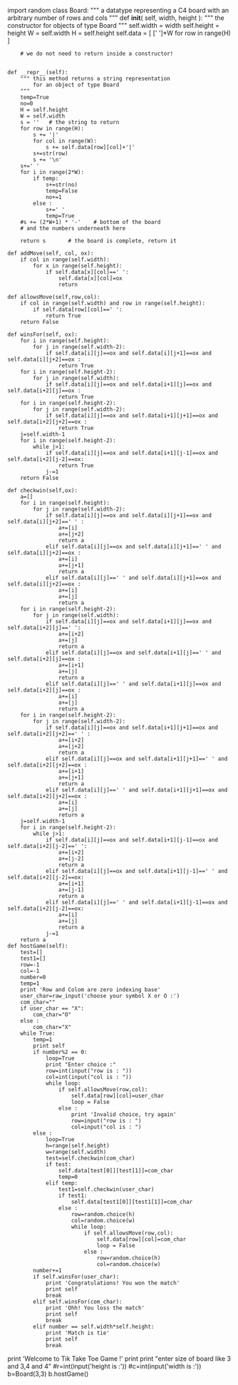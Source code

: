 import random
class Board:
    """ a datatype representing a C4 board
        with an arbitrary number of rows and cols
    """
    def __init__( self, width, height ):
        """ the constructor for objects of type Board """
        self.width = width
        self.height = height
        W = self.width
        H = self.height
        self.data = [ [' ']*W for row in range(H) ]

        # we do not need to return inside a constructor!
        

    def __repr__(self):
        """ this method returns a string representation
            for an object of type Board
        """
        temp=True
        no=0
        H = self.height
        W = self.width
        s = ''   # the string to return
        for row in range(H):
            s += '|'   
            for col in range(W):
                s += self.data[row][col]+'|'
            s+=str(row)
            s += '\n'
        s+=' '
        for i in range(2*W):
            if temp:
                s+=str(no)
                temp=False
                no+=1
            else :
                s+=' '
                temp=True
        #s += (2*W+1) * '-'    # bottom of the board
        # and the numbers underneath here
        
        return s       # the board is complete, return it

    def addMove(self, col, ox):
        if col in range(self.width):
            for x in range(self.height):
                if self.data[x][col]==' ':
                    self.data[x][col]=ox
                    return

    def allowsMove(self,row,col):
        if col in range(self.width) and row in range(self.height):
            if self.data[row][col]==' ':
                return True
        return False

    def winsFor(self, ox):
        for i in range(self.height):
            for j in range(self.width-2):
                if self.data[i][j]==ox and self.data[i][j+1]==ox and self.data[i][j+2]==ox :
                    return True 
        for i in range(self.height-2):
            for j in range(self.width):
                if self.data[i][j]==ox and self.data[i+1][j]==ox and self.data[i+2][j]==ox :
                    return True
        for i in range(self.height-2):
            for j in range(self.width-2):
                if self.data[i][j]==ox and self.data[i+1][j+1]==ox and self.data[i+2][j+2]==ox :
                    return True
        j=self.width-1
        for i in range(self.height-2):
            while j>1:
                if self.data[i][j]==ox and self.data[i+1][j-1]==ox and self.data[i+2][j-2]==ox:
                    return True
                j-=1
        return False

    def checkwin(self,ox):
        a=[]
        for i in range(self.height):
            for j in range(self.width-2):
                if self.data[i][j]==ox and self.data[i][j+1]==ox and self.data[i][j+2]==' ' :
                    a+=[i]
                    a+=[j+2]
                    return a
                elif self.data[i][j]==ox and self.data[i][j+1]==' ' and self.data[i][j+2]==ox :
                    a+=[i]
                    a+=[j+1]
                    return a
                elif self.data[i][j]==' ' and self.data[i][j+1]==ox and self.data[i][j+2]==ox :
                    a+=[i]
                    a+=[j]
                    return a
        for i in range(self.height-2):
            for j in range(self.width):
                if self.data[i][j]==ox and self.data[i+1][j]==ox and self.data[i+2][j]==' ':
                    a+=[i+2]
                    a+=[j]
                    return a
                elif self.data[i][j]==ox and self.data[i+1][j]==' ' and self.data[i+2][j]==ox :
                    a+=[i+1]
                    a+=[j]
                    return a
                elif self.data[i][j]==' ' and self.data[i+1][j]==ox and self.data[i+2][j]==ox :
                    a+=[i]
                    a+=[j]
                    return a
        for i in range(self.height-2):
            for j in range(self.width-2):
                if self.data[i][j]==ox and self.data[i+1][j+1]==ox and self.data[i+2][j+2]==' ' :
                    a+=[i+2]
                    a+=[j+2]
                    return a
                elif self.data[i][j]==ox and self.data[i+1][j+1]==' ' and self.data[i+2][j+2]==ox :
                    a+=[i+1]
                    a+=[j+1]
                    return a
                elif self.data[i][j]==' ' and self.data[i+1][j+1]==ox and self.data[i+2][j+2]==ox :
                    a+=[i]
                    a+=[j]
                    return a
        j=self.width-1
        for i in range(self.height-2):
            while j>1:
                if self.data[i][j]==ox and self.data[i+1][j-1]==ox and self.data[i+2][j-2]==' ':
                    a+=[i+2]
                    a+=[j-2]
                    return a
                elif self.data[i][j]==ox and self.data[i+1][j-1]==' ' and self.data[i+2][j-2]==ox:
                    a+=[i+1]
                    a+=[j-1]
                    return a
                elif self.data[i][j]==' ' and self.data[i+1][j-1]==ox and self.data[i+2][j-2]==ox:
                    a+=[i]
                    a+=[j]
                    return a
                j-=1
        return a
    def hostGame(self):
        test=[]
        test1=[]
        row=-1
        col=-1
        number=0
        temp=1
        print 'Row and Colom are zero indexing base'
        user_char=raw_input('choose your symbol X or O :')
        com_char=""
        if user_char == "X":
            com_char="O"
        else :
            com_char="X"
        while True:
            temp=1
            print self
            if number%2 == 0:
                loop=True
                print "Enter choice :"
                row=int(input("row is : "))
                col=int(input("col is : "))
                while loop:
                    if self.allowsMove(row,col):
                        self.data[row][col]=user_char
                        loop = False
                    else :
                        print 'Invalid choice, try again'
                        row=input("row is : ")
                        col=input("col is : ")
            else :
                loop=True
                h=range(self.height)
                w=range(self.width)
                test=self.checkwin(com_char)
                if test:
                    self.data[test[0]][test[1]]=com_char
                    temp=0
                elif temp:
                    test1=self.checkwin(user_char)
                    if test1:
                        self.data[test1[0]][test1[1]]=com_char
                    else :
                        row=random.choice(h)
                        col=random.choice(w)
                        while loop:
                            if self.allowsMove(row,col):
                                self.data[row][col]=com_char
                                loop = False
                            else :
                                row=random.choice(h)
                                col=random.choice(w)
            number+=1
            if self.winsFor(user_char):
                print 'Congratulations! You won the match'
                print self
                break
            elif self.winsFor(com_char):
                print 'Ohh! You loss the match'
                print self
                break
            elif number == self.width*self.height:
                print 'Match is tie'
                print self
                break


print 'Welcome to Tik Take Toe Game !'
print
print "enter size of board like 3 and 3,4 and 4"
#r=int(input('height is :'))
#c=int(input('width is :'))
b=Board(3,3)
b.hostGame()

